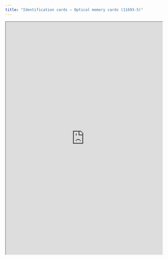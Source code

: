 ```yaml
---
title: "Identification cards – Optical memory cards (11693-5)"
---
```



<iframe height="750" width="100%" src="https://ewelton.github.io/ktest/wiki.html#Identification%20cards%20%E2%80%93%20Optical%20memory%20cards%20(11693-5)"></iframe>
